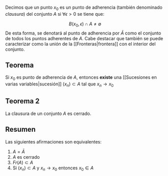 
Decimos que un punto $x_0$ es un punto de adherencia (también denominado *clausura*) del conjunto $A$ si $\forall \epsilon > 0$ se tiene que: 

$$ B(x_0, \epsilon) \cap A \neq \emptyset $$ 
De esta forma, se denotará al punto de adherencia por $\bar{A}$ como el conjunto de todos los puntos adherentes de $A$. Cabe destacar que también se puede caracterizar como la unión de la [[Fronteras|frontera]] con el interior del conjunto. 

## Teorema 

Si $x_0$ es punto de adherencia de $A$, entonces **existe** una [[Sucesiones en varias variables|sucesión]] $(x_n) \subset A$ tal que $x_n \rightarrow x_0$ 

## Teorema 2 

La clausura de un conjunto $A$ es cerrado. 

## Resumen 

Las siguientes afirmaciones son equivalentes:

1) $A = \bar{A}$ 
2) $A$ es cerrado 
3) $Fr(A) \subset A$ 
4) Si $(x_n) \subset A$ y $x_n \rightarrow x_0$ entonces $x_0 \in A$ 